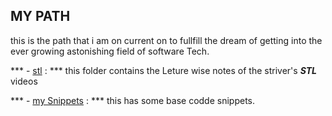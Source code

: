 
## MY PATH

this is the path that i am on current on to fullfill the dream of getting into the ever growing astonishing field of software Tech.

*** - [stl](../stl/) : *** this folder contains the Leture wise notes of the striver's ***STL*** videos

*** - [my Snippets](../Snippets) : *** this has some base codde snippets.


